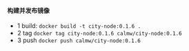 #### 构建并发布镜像

- 1 build: ```docker build -t city-node:0.1.6 .```
- 2 tag ```docker tag city-node:0.1.6 calmw/city-node:0.1.6```
- 3 push ```docker push calmw/city-node:0.1.6```